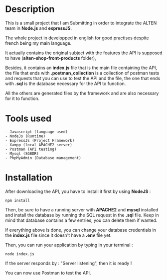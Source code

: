 # Description
This is a small project that I am Submitting in order to integrate the ALTEN team in **Node.js** and **expressJS**.

The whole project in developped in english for good practises despite french being my main language.

It actually contains the original subject with the features the API is supposed to have (**alten-shop-front-products** folder),

Besides, it contains an **index.js** file that is the main file containing the API, the file that ends with **.postman_collection** is a collection of postman tests and requests that you can use to test the API and the file, the one that ends with **.sql** is the database necessary for the API to function.

All the others are generated files by the framework and are also necessary for it to function.

# Tools used
    - Javascript (language used)
    - NodeJs (Runtime)
    - ExpressJs (Project Framework)
    - Xampp (local APACHE2 server)
    - Postman (API testing)
    - Mysql (SGBDR)
    - PhpMyAdmin (Database management)


# Installation

After downloading the API, you have to install it first by using **NodeJS** : 

    npm install

Then, be sure to have a running server with **APACHE2** and **mysql** installed and install the database by running the SQL request in the **.sql** file.
Keep in mind that database contains a few entries, you can delete them if wanted.

If everything above is done, you can change your database credentials in the **index.js** file since it doesn't have a **.env** file yet.

Then, you can run your application by typing in your terminal : 

    node index.js
If the server responds by : "Server listening", then it is ready !

You can now use Postman to test the API.
